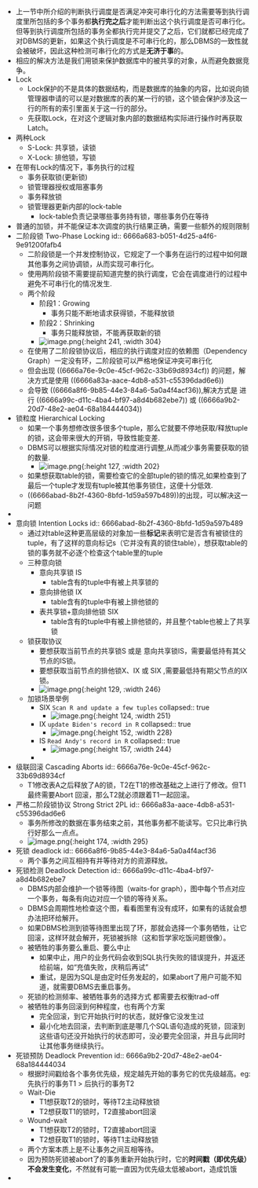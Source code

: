 - 上一节中所介绍的判断执行调度是否满足冲突可串行化的方法需要等到执行调度里所包括的多个事务都**执行完之后**才能判断出这个执行调度是否可串行化。但等到执行调度所包括的事务全都执行完并提交了之后，它们就都已经完成了对DBMS的更新，如果这个执行调度是不可串行化的，那么DBMS的一致性就会被破坏，因此这种检测可串行化的方式是**无济于事**的。
- 相应的解决方法是我们用锁来保护数据库中的被共享的对象，从而避免数据竞争。
- Lock
	- Lock保护的不是具体的数据结构，而是数据库的抽象的内容，比如说向锁管理器申请的可以是对数据库的表的某一行的锁，这个锁会保护涉及这一行的所有的索引里面关于这一行的部分。
	- 先获取Lock，在对这个逻辑对象内部的数据结构实际进行操作时再获取Latch。
- 两种Lock
	- S-Lock: 共享锁，读锁
	- X-Lock: 排他锁，写锁
- 在带有Lock的情况下，事务执行的过程
	- 事务获取锁(更新锁)
	- 锁管理器授权或阻塞事务
	- 事务释放锁
	- 锁管理器更新内部的lock-table
		- lock-table负责记录哪些事务持有锁，哪些事务仍在等待
- 普通的加锁，并不能保证本次调度的执行结果正确，需要一些额外的规则限制
- 二阶段锁 Two-Phase Locking
  id:: 6666a683-b051-4d25-a4f6-9e91200fafb4
	- 二阶段锁是一个并发控制协议，它规定了一个事务在运行的过程中如何跟其他事务之间协调锁，从而实现可串行化。
	- 使用两阶段锁不需要提前知道完整的执行调度，它会在调度进行的过程中避免不可串行化的情况发生.
	- 两个阶段
		- 阶段1：Growing
			- 事务只能不断地请求获得锁，不能释放锁
		- 阶段2：Shrinking
			- 事务只能释放锁，不能再获取新的锁
		- ![image.png](../assets/image_1718003475402_0.png){:height 241, :width 304}
	- 在使用了二阶段锁协议后，相应的执行调度对应的依赖图（Dependency Graph）一定没有环，二阶段锁可以严格地保证冲突可串行化
	- 但会出现 ((6666a76e-9c0e-45cf-962c-33b69d8934cf)) 的问题，解决方式是使用 ((6666a83a-aace-4db8-a531-c55396dad6e6))
	- 会导致 ((6666a8f6-9b85-44e3-84a6-5a0a4f4acf36)),解决方式是 进行 ((6666a99c-d11c-4ba4-bf97-a8d4b682ebe7))  或 ((6666a9b2-20d7-48e2-ae04-68a184444034))
- 锁粒度 Hierarchical Locking
	- 如果一个事务想修改很多很多个tuple，那么它就要不停地获取/释放tuple的锁，这会带来很大的开销，导致性能变差.
	- DBMS可以根据实际情况对锁的粒度进行调整,从而减少事务需要获取的锁的数量.
		- ![image.png](../assets/image_1718005157346_0.png){:height 127, :width 202}
	- 如果想获取table的锁，需要检查它的全部tuple的锁的情况,如果检查到了最后一个tuple才发现有tuple被其他事务锁住，这便十分低效.
	- ((6666abad-8b2f-4360-8bfd-1d59a597b489))的出现，可以解决这一问题
-
- 意向锁 Intention Locks
  id:: 6666abad-8b2f-4360-8bfd-1d59a597b489
	- 通过对table这种更高层级的对象加一些**标记**来表明它是否含有被锁住的tuple，有了这样的意向标记s（它并没有真的锁住table），想获取table的锁的事务就不必逐个检查这个table里的tuple
	- 三种意向锁
		- 意向共享锁 IS
			- table含有的tuple中有被上共享锁的
		- 意向排他锁 IX
			- table含有的tuple中有被上排他锁的
		- 表共享锁+意向排他锁 SIX
			- table含有的tuple中有被上排他锁的，并且整个table也被上了共享锁
	- 锁获取协议
		- 要想获取当前节点的共享锁S 或是 意向共享锁IS，需要最低持有其父节点的IS锁。
		- 要想获取当前节点的排他锁X、IX 或 SIX ,需要最低持有期父节点的IX锁。
		- ![image.png](../assets/image_1718005475864_0.png){:height 129, :width 246}
	- 加锁场景举例
		- SIX `Scan R and update a few tuples`
		  collapsed:: true
			- ![image.png](../assets/image_1718005812945_0.png){:height 124, :width 251}
		- IX `update Biden's record in R`
		  collapsed:: true
			- ![image.png](../assets/image_1718005885991_0.png){:height 152, :width 228}
		- IS `Read Andy's record in R`
		  collapsed:: true
			- ![image.png](../assets/image_1718005897009_0.png){:height 157, :width 244}
		-
- 级联回滚 Cascading Aborts
  id:: 6666a76e-9c0e-45cf-962c-33b69d8934cf
	- T1修改表A之后释放了A的锁，T2在T1的修改基础之上进行了修改。但T1最终需要Abort 回滚，那么T2就必须跟着T1一起回滚。
- 严格二阶段锁协议 Strong Strict 2PL
  id:: 6666a83a-aace-4db8-a531-c55396dad6e6
	- 事务所修改的数据在事务结束之前，其他事务都不能读写。它只比串行执行好那么一点点。
	- ![image.png](../assets/image_1718003948046_0.png){:height 174, :width 295}
- 死锁 deadlock
  id:: 6666a8f6-9b85-44e3-84a6-5a0a4f4acf36
	- 两个事务之间互相持有并等待对方的资源释放。
- 死锁检测 Deadlock Detection
  id:: 6666a99c-d11c-4ba4-bf97-a8d4b682ebe7
	- DBMS内部会维护一个锁等待图（waits-for graph），图中每个节点对应一个事务，每条有向边对应一个锁的等待关系。
	- DBMS会周期性地检查这个图，看看图里有没有成环，如果有的话就会想办法把环给解开。
	- 如果DBMS检测到锁等待图里出现了环，那就会选择一个事务牺牲，让它回滚，这样环就会解开，死锁被拆除（这和哲学家吃饭问题很像）。
	- 被牺牲的事务要么重启、要么中止
		- 如果中止，用户的业务代码会收到SQL执行失败的错误提升，并返还给前端，如“充值失败，庆稍后再试”
		- 重试，是因为SQL是由定时任务发起的，如果abort了用户可能不知道，就需要DBMS去重启事务。
	- 死锁的检测频率、被牺牲事务的选择方式 都需要去权衡trad-off
	- 被牺牲的事务回滚到何种程度，也有两个方案
		- 完全回滚，到它开始执行时的状态，就好像它没发生过
		- 最小化地去回滚，去判断到底是哪几个SQL语句造成的死锁，回滚到这些语句还没开始执行的状态即可，没必要完全回滚，并且与此同时让其他事务继续执行。
- 死锁预防 Deadlock Prevention
  id:: 6666a9b2-20d7-48e2-ae04-68a184444034
	- 根据时间戳给各个事务优先级，规定越先开始的事务它的优先级越高。eg:先执行的事务T1 > 后执行的事务T2
	- Wait-Die
		- T1想获取T2的锁时，等待T2主动释放锁
		- T2想获取T1的锁时，T2直接abort回滚
	- Wound-wait
		- T1想获取T2的锁时，T2直接abort回滚
		- T2想获取T1的锁时，等待T1主动释放锁
	- 两个方案本质上是不让事务之间互相等待。
	- 因为预防死锁被abort了的事务重新开始执行时，它的**时间戳（即优先级）不会发生变化**，不然就有可能一直因为优先级太低被abort，造成饥饿
-